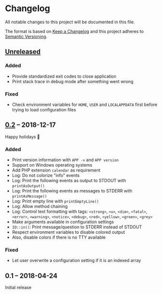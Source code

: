 #   Changelog

All notable changes to this project will be documented in this file.

The format is based on [Keep a Changelog](https://keepachangelog.com/en/1.0.0/)
and this project adheres to [Semantic Versioning](http://semver.org/spec/v2.0.0.html).


##  [Unreleased]


### Added

-   Provide standardized exit codes to close application
-   Print stack trace in debug mode after something went wrong


### Fixed

-   Check environment variables for `HOME`, `USER` and `LOCALAPPDATA` first before trying to load configuration files


##  [0.2] – 2018-12-17

Happy holidays 🎄


### Added

-   Print version information with `APP -v` and `APP version`
-   Support on Windows operating systems
-   Add PHP extension `calendar` as requirement
-   Log: Do not colorize "info" events
-   Log: Print the following events as output to STDOUT with `printAsOutput()`
-   Log: Print the following events as messages to STDERR with `printAsMessage()`
-   Log: Print empty line with `printEmptyLine()`
-   Log: Allow method chaining
-   Log: Control text formatting with tags: `<strong>`, `<u>`, `<dim>`, `<fatal>`, `<error>`, `<warning>`, `<notice>`, `<debug>`, `<red>`, `<yellow>`, `<green>`, `<grey>`
-   Make arguments available in configuration settings
-   `IO::in()`: Print message/question to STDERR instead of STDOUT
-   Respect environment variables to disable colored output
-   Also, disable colors if there is no TTY available


### Fixed

-   Let user overwrite a configuration setting if it is an indexed array


##  0.1 – 2018-04-24

Initial release


[Unreleased]: https://github.com/bheisig/cli/compare/0.2...HEAD
[0.2]: https://github.com/bheisig/cli/compare/0.1...0.2
